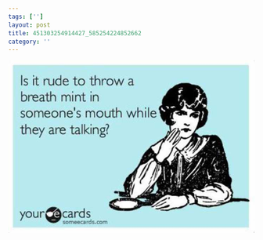 ```yaml
---
tags: ['']
layout: post
title: 451303254914427_585254224852662
category: ''
---
```

![451303254914427_585254224852662](/uploads/2013-6-23-451303254914427_585254224852662.jpg)
